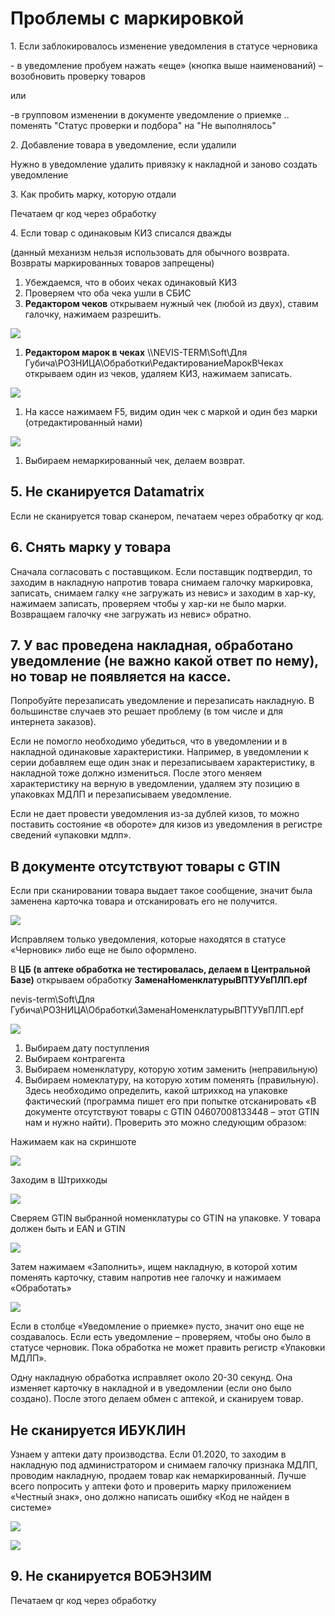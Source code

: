 # Проблемы с маркировкой

1\. Если заблокировалось изменение уведомления в статусе черновика

\- в уведомление пробуем нажать «еще» (кнопка выше наименований) –возобновить проверку товаров

или

\-в групповом изменении в документе уведомление о приемке .. поменять "Статус проверки и подбора" на "Не выполнялось"

2\. Добавление товара в уведомление, если удалили

Нужно в уведомление удалить привязку к накладной и заново создать уведомление

3\. Как пробить марку, которую отдали

Печатаем qr код через обработку

4\. Если товар с одинаковым КИЗ списался дважды

(данный механизм нельзя использовать для обычного возврата. Возвраты маркированных товаров запрещены)

1. Убеждаемся, что в обоих чеках одинаковый КИЗ
2. Проверяем что оба чека ушли в СБИС
3. **Редактором чеков** открываем нужный чек (любой из двух), ставим галочку, нажимаем разрешить.

![](<../.gitbook/assets/0 (1).png>)

1. **Редактором марок в чеках** \\\NEVIS-TERM\Soft\Для Губича\РОЗНИЦА\Обработки\РедактированиеМарокВЧеках открываем один из чеков, удаляем КИЗ, нажимаем записать.

![](../.gitbook/assets/1.png)

1. На кассе нажимаем F5, видим один чек с маркой и один без марки (отредактированный нами)

![](<../.gitbook/assets/2 (1).png>)

1. Выбираем немаркированный чек, делаем возврат.

## 5. Не сканируется Datamatrix

Если не сканируется товар сканером, печатаем через обработку qr код.

## 6. Снять марку у товара

Сначала согласовать с поставщиком. Если поставщик подтвердил, то заходим в накладную напротив товара снимаем галочку маркировка, записать, снимаем галку «не загружать из невис» и заходим в хар-ку, нажимаем записать, проверяем чтобы у хар-ки не было марки. Возвращаем галочку «не загружать из невис» обратно.

## 7. У вас проведена накладная, обработано уведомление (не важно какой ответ по нему), но товар не появляется на кассе.

Попробуйте перезаписать уведомление и перезаписать накладную. В большинстве случаев это решает проблему (в том числе и для интернета заказов).

Если не помогло необходимо убедиться, что в уведомлении и в накладной одинаковые характеристики. Например, в уведомлении к серии добавляем еще один знак и перезаписываем характеристику, в накладной тоже должно измениться. После этого меняем характеристику на верную в уведомлении, удаляем эту позицию в упаковках МДЛП и перезаписываем уведомление.

Если не дает провести уведомления из-за дублей кизов, то можно поставить состояние «в обороте» для кизов из уведомления в регистре сведений «упаковки мдлп».

## В документе отсутствуют товары с GTIN

Если при сканировании товара выдает такое сообщение, значит была заменена карточка товара и отсканировать его не получится.

![](<../.gitbook/assets/3 (1).png>)

Исправляем только уведомления, которые находятся в статусе «Черновик» либо еще не было оформлено.

В **ЦБ (в аптеке обработка не тестировалась, делаем в Центральной Базе)** открываем обработку **ЗаменаНоменклатурыВПТУУвПЛП.epf**

nevis-term\Soft\Для Губича\РОЗНИЦА\Обработки\ЗаменаНоменклатурыВПТУУвПЛП.epf

![](<../.gitbook/assets/4 (1).png>)

1. Выбираем дату поступления
2. Выбираем контрагента
3. Выбираем номенклатуру, которую хотим заменить (неправильную)
4. Выбираем номеклатуру, на которую хотим поменять (правильную). Здесь необходимо определить, какой штрихкод на упаковке фактический (программа пишет его при попытке отсканировать «В документе отсутствуют товары с GTIN 04607008133448 – этот GTIN нам и нужно найти). Проверить это можно следующим образом:

Нажимаем как на скриншоте

![](<../.gitbook/assets/5 (1).png>)

Заходим в Штрихкоды

![](<../.gitbook/assets/6 (1).png>)

Сверяем GTIN выбранной номенклатуры со GTIN на упаковке. У товара должен быть и EAN и GTIN

![](<../.gitbook/assets/7 (1).png>)

Затем нажимаем «Заполнить», ищем накладную, в которой хотим поменять карточку, ставим напротив нее галочку и нажимаем «Обработать»

![](<../.gitbook/assets/8 (1).png>)

Если в столбце «Уведомление о приемке» пусто, значит оно еще не создавалось. Если есть уведомление – проверяем, чтобы оно было в статусе черновик. Пока обработка не может править регистр «Упаковки МДЛП».

Одну накладную обработка исправляет около 20-30 секунд. Она изменяет карточку в накладной и в уведомлении (если оно было создано). После этого делаем обмен с аптекой, и сканируем товар.

## Не сканируется ИБУКЛИН

Узнаем у аптеки дату производства. Если 01.2020, то заходим в накладную под администратором и снимаем галочку признака МДЛП, проводим накладную, продаем товар как немаркированный. Лучше всего попросить у аптеки фото и проверить марку приложением «Честный знак», оно должно написать ошибку «Код не найден в системе»

![](<../.gitbook/assets/9 (1).png>)

![](../.gitbook/assets/10.png)

## 9. Не сканируется ВОБЭНЗИМ

Печатаем qr код через обработку
